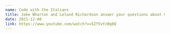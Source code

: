 ```yaml
---
name: Code with the Italians
title: Jake Wharton and Leland Richardson answer your questions about Compose
date: 2021-12-08
link: https://www.youtube.com/watch?v=5Zf5vYzBq8Q
---
```

